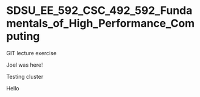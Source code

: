 # SDSU_EE_592_CSC_492_592_Fundamentals_of_High_Performance_Computing
GIT lecture exercise 

Joel was here!

Testing cluster

Hello
